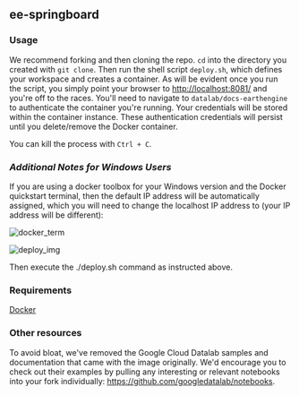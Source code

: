 ## ee-springboard

### Usage
We recommend forking and then cloning the repo. `cd` into the directory you created with `git clone`. Then run the shell script `deploy.sh`, which defines your workspace and creates a container. As will be evident once you run the script, you simply point your browser to <http://localhost:8081/> and you're off to the races. You'll need to navigate to `datalab/docs-earthengine` to authenticate the container you're running. Your credentials will be stored within the container instance. These authentication credentials will persist until you delete/remove the Docker container.

You can kill the process with `Ctrl + C`.

### _Additional Notes for Windows Users_
If you are using a docker toolbox for your Windows version and the Docker quickstart terminal, then the default IP address will be automatically assigned, which you will need to change the localhost IP address to (your IP address will be different):

![docker_term](https://gitlab.com/lzachmann/ee-springboard/raw/master/assets/docker_qs_terminal.png)

![deploy_img](https://gitlab.com/lzachmann/ee-springboard/raw/master/assets/deploy_img.png)

Then execute the ./deploy.sh command as instructed above.

### Requirements
[Docker](https://www.docker.com/community-edition)

### Other resources
To avoid bloat, we've removed the Google Cloud Datalab samples and documentation that came with the image originally. We'd encourage you to check out their examples by pulling any interesting or relevant notebooks into your fork individually: <https://github.com/googledatalab/notebooks>.
